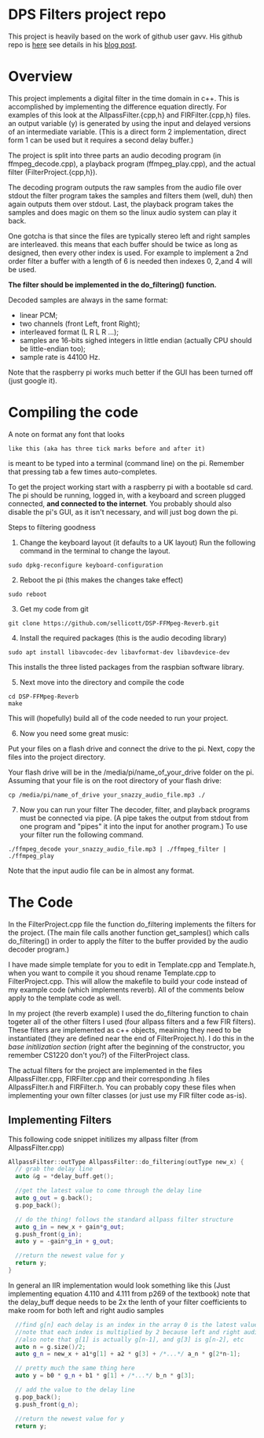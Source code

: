 # DPS Filters project repo
This project is heavily based on the work of github user gavv. 
His github repo is [here](https://github.com/gavv/snippets/tree/master/decode_play)
see details in his [blog post](https://gavv.github.io/blog/decode-play/).

# Overview

This project implements a digital filter in the time domain in c++.
This is accomplished by implementing the difference equation directly.
For examples of this look at the AllpassFilter.{cpp,h} and FIRFilter.{cpp,h} files.
an output variable (y) is generated by using the input and delayed versions of an
intermediate variable. (This is a direct form 2 implementation, direct form 1 can
be used but it requires a second delay buffer.)

The project is split into three parts an audio decoding program (in ffmpeg_decode.cpp),
a playback program (ffmpeg_play.cpp), and the actual filter (FilterProject.{cpp,h}).

The decoding program outputs the raw samples from the audio file over stdout the filter program
takes the samples and filters them (well, duh) then again outputs them over stdout. Last, the 
playback program takes the samples and does magic on them so the linux audio system can play
it back.

One gotcha is that since the files are typically stereo left and right samples are interleaved.
this means that each buffer should be twice as long as designed, then every other index is used.
For example to implement a 2nd order filter a buffer with a length of 6 is needed then indexes
0, 2,and 4 will be used.

**The filter should be implemented in the do_filtering() function.**

Decoded samples are always in the same format:
* linear PCM;
* two channels (front Left, front Right);
* interleaved format (L R L R ...);
* samples are 16-bits sighed integers in little endian (actually CPU should be little-endian too);
* sample rate is 44100 Hz.

Note that the raspberry pi works much better if the GUI has been turned off (just google it).
# Compiling the code 

A note on format any font that looks
```
like this (aka has three tick marks before and after it)
```
is meant to be typed into a terminal (command line) on the pi. Remember that pressing tab a few times auto-completes.

To get the project working start with a raspberry pi with a bootable sd card. 
The pi should be running, logged in, with a keyboard and screen plugged connected, **and connected to the internet**.
You probably should also disable the pi's GUI, as it isn't necessary, and will just bog down the pi.

Steps to filtering goodness
1. Change the keyboard layout (it defaults to a UK layout)
  Run the following command in the terminal to change the layout.
  ```
  sudo dpkg-reconfigure keyboard-configuration 
  ```

2. Reboot the pi (this makes the changes take effect)
  ``` 
  sudo reboot 
  ```

3. Get my code from git
  ``` 
  git clone https://github.com/sellicott/DSP-FFMpeg-Reverb.git 
  ```

4. Install the required packages (this is the audio decoding library)
  ``` 
  sudo apt install libavcodec-dev libavformat-dev libavdevice-dev 
  ```
  This installs the three listed packages from the raspbian software library.

5. Next move into the directory and compile the code 
  ```
  cd DSP-FFMpeg-Reverb
  make
  ```
  This will (hopefully) build all of the code needed to run your project.

6. Now you need some great music: 

  Put your files on a flash drive and connect the drive to the pi. Next, copy the files
  into the project directory.
  
  Your flash drive will be in the /media/pi/name_of_your_drive folder on the pi.
  Assuming that your file is on the root directory of your flash drive:
  ``` 
  cp /media/pi/name_of_drive your_snazzy_audio_file.mp3 ./ 
  ```

7. Now you can run your filter
  The decoder, filter, and playback programs must be connected via pipe.
  (A pipe takes the output from stdout from one program and "pipes" it into
  the input for another program.) To use your filter run the following command.
  ``` 
  ./ffmpeg_decode your_snazzy_audio_file.mp3 | ./ffmpeg_filter | ./ffmpeg_play 
  ```
  Note that the input audio file can be in almost any format.

# The Code
In the FilterProject.cpp file the function do_filtering implements the filters for the project.
(The main file calls another function get_samples() which calls do_filtering() in order to apply the filter to the buffer
provided by the audio decoder program.) 

I have made simple template for you to edit in Template.cpp and Template.h, when you want to compile it you shoud rename Template.cpp to FilterProject.cpp.
This will allow the makefile to build your code instead of my example code (which implements reverb). All of the comments below apply to the template code as
well.

In my project (the reverb example) I used the do_filtering function to chain togeter all of the other filters I used 
(four allpass filters and a few FIR filters). These filters are implemented as c++ objects, meaining they need to be instantiated 
(they are defined near the end of FilterProject.h). I do this in the *base initilization section* 
(right after the beginning of the constructor, you remember CS1220 don't you?) of the FilterProject class. 

The actual filters for the project are implemented in the files 
AllpassFilter.cpp, FIRFilter.cpp and their corresponding .h files AllpassFilter.h and FIRFilter.h.
You can probably copy these files when implementing your own filter classes (or just use my FIR filter code as-is).

## Implementing Filters
This following code snippet initilizes my allpass filter (from AllpassFilter.cpp)
```c++
AllpassFilter::outType AllpassFilter::do_filtering(outType new_x) {
  // grab the delay line
  auto &g = *delay_buff.get();

  //get the latest value to come through the delay line
  auto g_out = g.back();
  g.pop_back();

  // do the thing! follows the standard allpass filter structure
  auto g_in = new_x + gain*g_out;
  g.push_front(g_in);
  auto y = -gain*g_in + g_out;

  //return the newest value for y
  return y;
}
```

In general an IIR implementation would look something like this 
(Just implementing equation 4.110 and 4.111 from p269 of the textbook)
note that the delay_buff deque needs to be 2x the lenth of your filter coefficients to make room
for both left and right audio samples
```c++
  //find g[n] each delay is an index in the array 0 is the latest value n is the oldest value
  //note that each index is multiplied by 2 because left and right audio samples are interleaved
  //also note that g[1] is actually g[n-1], and g[3] is g[n-2], etc
  auto n = g.size()/2; 
  auto g_n = new_x + a1*g[1] + a2 * g[3] + /*...*/ a_n * g[2*n-1];

  // pretty much the same thing here 
  auto y = b0 * g_n + b1 * g[1] + /*...*/ b_n * g[3];

  // add the value to the delay line
  g.pop_back();
  g.push_front(g_n);

  //return the newest value for y
  return y;
```

